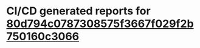 # CI/CD generated reports for [80d794c0787308575f3667f029f2b750160c3066](https://github.com/hydephp/develop/commit/80d794c0787308575f3667f029f2b750160c3066)
